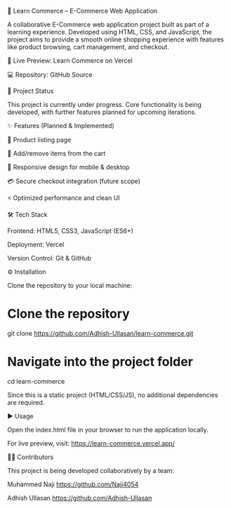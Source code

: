 🛒 Learn Commerce – E-Commerce Web Application

A collaborative E-Commerce web application project built as part of a learning experience.
Developed using HTML, CSS, and JavaScript, the project aims to provide a smooth online shopping experience with features like product browsing, cart management, and checkout.

🔗 Live Preview: Learn Commerce on Vercel

💻 Repository: GitHub Source

🚧 Project Status

This project is currently under progress.
Core functionality is being developed, with further features planned for upcoming iterations.

✨ Features (Planned & Implemented)

🏬 Product listing page

🛒 Add/remove items from the cart

📱 Responsive design for mobile & desktop

💳 Secure checkout integration (future scope)

⚡ Optimized performance and clean UI

🛠️ Tech Stack

Frontend: HTML5, CSS3, JavaScript (ES6+)

Deployment: Vercel

Version Control: Git & GitHub

⚙️ Installation

Clone the repository to your local machine:

# Clone the repository
git clone https://github.com/Adhish-Ullasan/learn-commerce.git  

# Navigate into the project folder
cd learn-commerce


Since this is a static project (HTML/CSS/JS), no additional dependencies are required.

▶️ Usage

Open the index.html file in your browser to run the application locally.

For live preview, visit: https://learn-commerce.vercel.app/

👨‍💻 Contributors

This project is being developed collaboratively by a team:

Muhammed Naji 
https://github.com/Naji4054

Adhish Ullasan
https://github.com/Adhish-Ullasan
